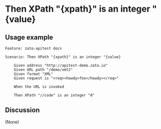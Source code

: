 
Then XPath "{xpath}" is an integer "{value}
=============================================================================================================

Usage example
-------------

```
Feature: zato-apitest docs

Scenario: Then XPath "{xpath}" is an integer "{value}

    Given address "http://apitest-demo.zato.io"
    Given URL path "/demo/xml2"
    Given format "XML"
    Given request is "<req><howdy>foo</howdy></req>"

    When the URL is invoked

    Then XPath "//code" is an integer "0"
```

Discussion
----------

(None)